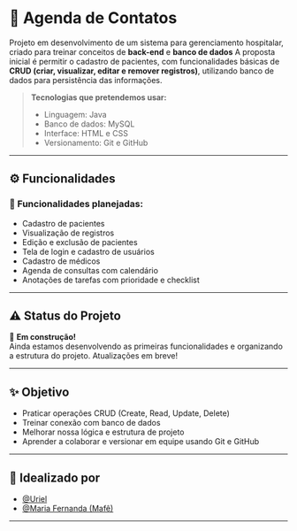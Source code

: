 # 📇 Agenda de Contatos

Projeto em desenvolvimento de um sistema para gerenciamento hospitalar, criado para treinar conceitos de **back-end** e **banco de dados** A proposta inicial é permitir o cadastro de pacientes, com funcionalidades básicas de **CRUD (criar, visualizar, editar e remover registros)**, utilizando banco de dados para persistência das informações.

> **Tecnologias que pretendemos usar:**
> - Linguagem: Java 
> - Banco de dados: MySQL
> - Interface: HTML e CSS
> - Versionamento: Git e GitHub

---

## ⚙️ Funcionalidades

### 🔄 Funcionalidades planejadas:
- Cadastro de pacientes
- Visualização de registros
- Edição e exclusão de pacientes
- Tela de login e cadastro de usuários
- Cadastro de médicos
- Agenda de consultas com calendário
- Anotações de tarefas com prioridade e checklist

---

## ⚠️ Status do Projeto

🚧 **Em construção!**  
Ainda estamos desenvolvendo as primeiras funcionalidades e organizando a estrutura do projeto. Atualizações em breve!

---

## ✨ Objetivo

- Praticar operações CRUD (Create, Read, Update, Delete)
- Treinar conexão com banco de dados
- Melhorar nossa lógica e estrutura de projeto
- Aprender a colaborar e versionar em equipe usando Git e GitHub

---

## 🧠 Idealizado por

- [@Uriel](https://github.com/uriellinkdaaccount) 
- [@Maria Fernanda (Mafê)](https://github.com/seu-usuario) 

---

